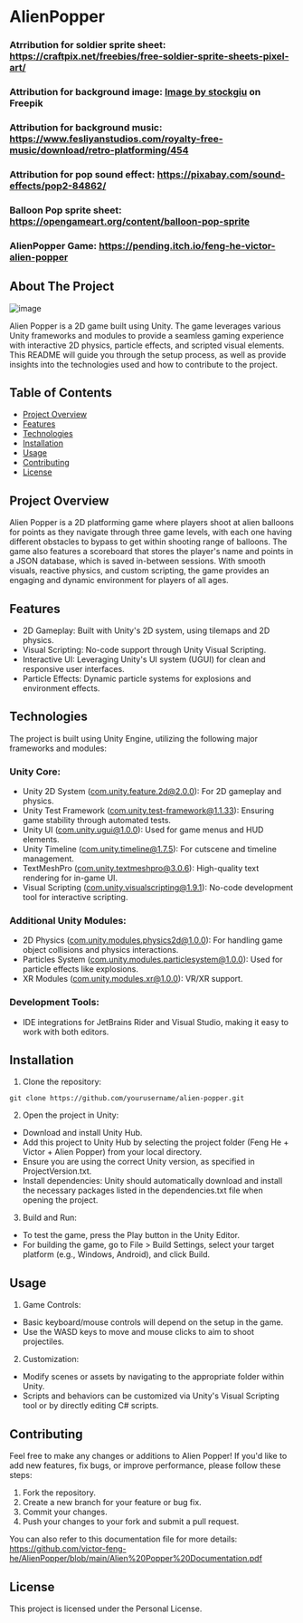 # AlienPopper

### Atrribution for soldier sprite sheet: https://craftpix.net/freebies/free-soldier-sprite-sheets-pixel-art/
### Attribution for background image: <a href="https://www.freepik.com/free-vector/arcade-game-world-pixel-scene_4814928.htm#position=1">Image by stockgiu</a> on Freepik
### Attribution for background music: https://www.fesliyanstudios.com/royalty-free-music/download/retro-platforming/454
### Attribution for pop sound effect: https://pixabay.com/sound-effects/pop2-84862/
### Balloon Pop sprite sheet: https://opengameart.org/content/balloon-pop-sprite
### AlienPopper Game: https://pending.itch.io/feng-he-victor-alien-popper

## About The Project
![image](https://github.com/user-attachments/assets/4e54dc9d-ecf8-47f7-9375-2fe8d1c4be8c)

Alien Popper is a 2D game built using Unity. The game leverages various Unity frameworks and modules to provide a seamless gaming experience with interactive 2D physics, particle effects, and scripted visual elements. This README will guide you through the setup process, as well as provide insights into the technologies used and how to contribute to the project.

## Table of Contents
* [Project Overview](https://github.com/victor-feng-he/AlienPopper/blob/main/README.md#project-overview)
* [Features](https://github.com/victor-feng-he/AlienPopper/blob/main/README.md#features)
* [Technologies](https://github.com/victor-feng-he/AlienPopper/blob/main/README.md#technologies)
* [Installation](https://github.com/victor-feng-he/AlienPopper/blob/main/README.md#installation)
* [Usage](https://github.com/victor-feng-he/AlienPopper/blob/main/README.md#usage)
* [Contributing](https://github.com/victor-feng-he/AlienPopper/blob/main/README.md#contributing)
* [License](https://github.com/victor-feng-he/AlienPopper/blob/main/README.md#license)

## Project Overview
Alien Popper is a 2D platforming game where players shoot at alien balloons for points as they navigate through three game levels, with each one having different obstacles to bypass to get within shooting range of balloons. The game also features a scoreboard that stores the player's name and points in a JSON database, which is saved in-between sessions. With smooth visuals, reactive physics, and custom scripting, the game provides an engaging and dynamic environment for players of all ages.

## Features
* 2D Gameplay: Built with Unity's 2D system, using tilemaps and 2D physics.
* Visual Scripting: No-code support through Unity Visual Scripting.
* Interactive UI: Leveraging Unity's UI system (UGUI) for clean and responsive user interfaces.
* Particle Effects: Dynamic particle systems for explosions and environment effects.

## Technologies
The project is built using Unity Engine, utilizing the following major frameworks and modules:

### Unity Core:

* Unity 2D System (com.unity.feature.2d@2.0.0): For 2D gameplay and physics.
* Unity Test Framework (com.unity.test-framework@1.1.33): Ensuring game stability through automated tests.
* Unity UI (com.unity.ugui@1.0.0): Used for game menus and HUD elements.
* Unity Timeline (com.unity.timeline@1.7.5): For cutscene and timeline management.
* TextMeshPro (com.unity.textmeshpro@3.0.6): High-quality text rendering for in-game UI.
* Visual Scripting (com.unity.visualscripting@1.9.1): No-code development tool for interactive scripting.

### Additional Unity Modules:

* 2D Physics (com.unity.modules.physics2d@1.0.0): For handling game object collisions and physics interactions.
* Particles System (com.unity.modules.particlesystem@1.0.0): Used for particle effects like explosions.
* XR Modules (com.unity.modules.xr@1.0.0): VR/XR support.

### Development Tools:

* IDE integrations for JetBrains Rider and Visual Studio, making it easy to work with both editors.

## Installation

1. Clone the repository:
```
git clone https://github.com/yourusername/alien-popper.git
```
2. Open the project in Unity:

* Download and install Unity Hub.
* Add this project to Unity Hub by selecting the project folder (Feng He + Victor + Alien Popper) from your local directory.
* Ensure you are using the correct Unity version, as specified in ProjectVersion.txt.
* Install dependencies: Unity should automatically download and install the necessary packages listed in the dependencies.txt file when opening the project.

3. Build and Run:

* To test the game, press the Play button in the Unity Editor.
* For building the game, go to File > Build Settings, select your target platform (e.g., Windows, Android), and click Build.

## Usage
1. Game Controls:

* Basic keyboard/mouse controls will depend on the setup in the game.
* Use the WASD keys to move and mouse clicks to aim to shoot projectiles.

2. Customization:

* Modify scenes or assets by navigating to the appropriate folder within Unity.
* Scripts and behaviors can be customized via Unity's Visual Scripting tool or by directly editing C# scripts.

## Contributing
Feel free to make any changes or additions to Alien Popper! If you'd like to add new features, fix bugs, or improve performance, please follow these steps:

1. Fork the repository.
2. Create a new branch for your feature or bug fix.
3. Commit your changes.
4. Push your changes to your fork and submit a pull request.

You can also refer to this documentation file for more details: https://github.com/victor-feng-he/AlienPopper/blob/main/Alien%20Popper%20Documentation.pdf
## License
This project is licensed under the Personal License.
